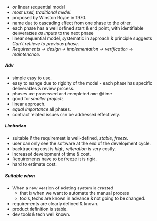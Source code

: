 
- *or* linear sequential model 
- *most used, traditional model.* 
- proposed by Winston Royce in 1970. 
- name due to cascading effect from one phase to the other. 
- each phase has a well defined start & end point, with identifiable deliverables *as inputs* to the next phase. 
- linear sequential model, systematic in approach & principle suggests *Can't retrieve to previous phase*.
- *Requirements* -> *design* -> *implementation* -> *verification* -> *maintenance*.  

##### Adv
- simple easy to use. 
- easy to mange due to rigidity of the model - each phase has specific deliverables & review process. 
- phases are processed and completed one @time. 
- good for *smaller projects*. 
- linear approach. 
- *equal importance* all phases. 
- contract related issues can be addressed effectively. 

##### Limitation
- suitable if the requirement is well-defined, *stable*, *freeze*. 
- user can only see the software at the end of the development cycle. 
- backtracking cost is *high*, *reiteration* is very costly. 
- increased development of time & cost. 
- Requirements have to be freeze It is rigid. 
- hard to estimate cost. 

##### Suitable when 
- When a new version of existing system is created
	- that is when we want to automate the manual process
	- tools, techs are known in advance & not going to be changed.
- requirements are clearly defined & known. 
- product definition is stable. 
- dev tools & tech well known. 


